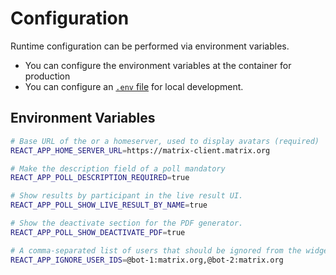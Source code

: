 # Configuration

Runtime configuration can be performed via environment variables.

- You can configure the environment variables at the container for production
- You can configure an [`.env` file](https://create-react-app.dev/docs/adding-custom-environment-variables/#adding-development-environment-variables-in-env) for local development.

## Environment Variables

```sh
# Base URL of the or a homeserver, used to display avatars (required)
REACT_APP_HOME_SERVER_URL=https://matrix-client.matrix.org

# Make the description field of a poll mandatory
REACT_APP_POLL_DESCRIPTION_REQUIRED=true

# Show results by participant in the live result UI.
REACT_APP_POLL_SHOW_LIVE_RESULT_BY_NAME=true

# Show the deactivate section for the PDF generator.
REACT_APP_POLL_SHOW_DEACTIVATE_PDF=true

# A comma-separated list of users that should be ignored from the widget, useful for bots that are in the room
REACT_APP_IGNORE_USER_IDS=@bot-1:matrix.org,@bot-2:matrix.org
```
